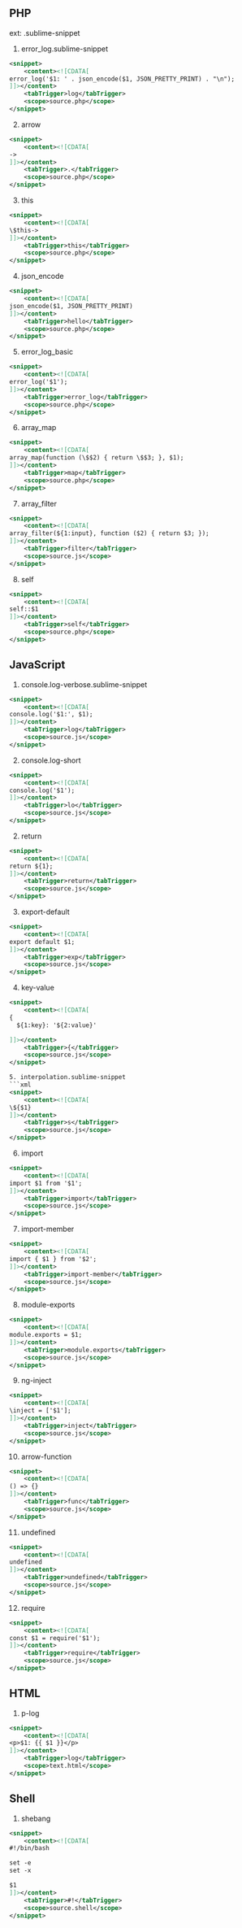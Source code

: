 ## PHP
ext: .sublime-snippet

1. error_log.sublime-snippet

```xml
<snippet>
	<content><![CDATA[
error_log('$1: ' . json_encode($1, JSON_PRETTY_PRINT) . "\n");
]]></content>
	<tabTrigger>log</tabTrigger>
	<scope>source.php</scope>
</snippet>
```

2. arrow
```xml
<snippet>
	<content><![CDATA[
->
]]></content>
	<tabTrigger>.</tabTrigger>
	<scope>source.php</scope>
</snippet>
```

3. this

```xml
<snippet>
	<content><![CDATA[
\$this->
]]></content>
	<tabTrigger>this</tabTrigger>
	<scope>source.php</scope>
</snippet>
```

4. json_encode
```xml
<snippet>
    <content><![CDATA[
json_encode($1, JSON_PRETTY_PRINT)
]]></content>
    <tabTrigger>hello</tabTrigger>
    <scope>source.php</scope>
</snippet>
```

5. error_log_basic
```xml
<snippet>
    <content><![CDATA[
error_log('$1');
]]></content>
    <tabTrigger>error_log</tabTrigger>
    <scope>source.php</scope>
</snippet>
```

6. array_map
```xml
<snippet>
    <content><![CDATA[
array_map(function (\$$2) { return \$$3; }, $1);
]]></content>
    <tabTrigger>map</tabTrigger>
    <scope>source.php</scope>
</snippet>
```

7. array_filter
```xml
<snippet>
    <content><![CDATA[
array_filter(${1:input}, function ($2) { return $3; });
]]></content>
    <tabTrigger>filter</tabTrigger>
    <scope>source.js</scope>
</snippet>
```

8. self
```xml
<snippet>
    <content><![CDATA[
self::$1
]]></content>
    <tabTrigger>self</tabTrigger>
    <scope>source.php</scope>
</snippet>
```

## JavaScript
1. console.log-verbose.sublime-snippet
```xml
<snippet>
    <content><![CDATA[
console.log('$1:', $1);
]]></content>
    <tabTrigger>log</tabTrigger>
    <scope>source.js</scope>
</snippet>
```

2. console.log-short
```xml
<snippet>
    <content><![CDATA[
console.log('$1');
]]></content>
    <tabTrigger>lo</tabTrigger>
    <scope>source.js</scope>
</snippet>
```

2. return
```xml
<snippet>
    <content><![CDATA[
return ${1};
]]></content>
    <tabTrigger>return</tabTrigger>
    <scope>source.js</scope>
</snippet>
```

3. export-default
```xml
<snippet>
    <content><![CDATA[
export default $1;
]]></content>
    <tabTrigger>exp</tabTrigger>
    <scope>source.js</scope>
</snippet>
```

4. key-value
```xml
<snippet>
    <content><![CDATA[
{
  ${1:key}: '${2:value}'

]]></content>
    <tabTrigger>{</tabTrigger>
    <scope>source.js</scope>
</snippet>

5. interpolation.sublime-snippet
```xml
<snippet>
    <content><![CDATA[
\${$1}
]]></content>
    <tabTrigger>s</tabTrigger>
    <scope>source.js</scope>
</snippet>
```

6. import
```xml
<snippet>
    <content><![CDATA[
import $1 from '$1';
]]></content>
    <tabTrigger>import</tabTrigger>
    <scope>source.js</scope>
</snippet>
```

7. import-member
```xml
<snippet>
    <content><![CDATA[
import { $1 } from '$2';
]]></content>
    <tabTrigger>import-member</tabTrigger>
    <scope>source.js</scope>
</snippet>
```

8. module-exports
```xml
<snippet>
    <content><![CDATA[
module.exports = $1;
]]></content>
    <tabTrigger>module.exports</tabTrigger>
    <scope>source.js</scope>
</snippet>
```

9. ng-inject
```xml
<snippet>
    <content><![CDATA[
\inject = ['$1'];
]]></content>
    <tabTrigger>inject</tabTrigger>
    <scope>source.js</scope>
</snippet>
```

10. arrow-function
```xml
<snippet>
    <content><![CDATA[
() => {}
]]></content>
    <tabTrigger>func</tabTrigger>
    <scope>source.js</scope>
</snippet>
```

11. undefined
```xml
<snippet>
    <content><![CDATA[
undefined
]]></content>
    <tabTrigger>undefined</tabTrigger>
    <scope>source.js</scope>
</snippet>
```

12. require
```xml
<snippet>
    <content><![CDATA[
const $1 = require('$1');
]]></content>
    <tabTrigger>require</tabTrigger>
    <scope>source.js</scope>
</snippet>
```

## HTML

1. p-log
```xml
<snippet>
    <content><![CDATA[
<p>$1: {{ $1 }}</p>
]]></content>
    <tabTrigger>log</tabTrigger>
    <scope>text.html</scope>
</snippet>
```

## Shell
1. shebang
```xml
<snippet>
    <content><![CDATA[
#!/bin/bash

set -e
set -x

$1
]]></content>
    <tabTrigger>#!</tabTrigger>
    <scope>source.shell</scope>
</snippet>
```
